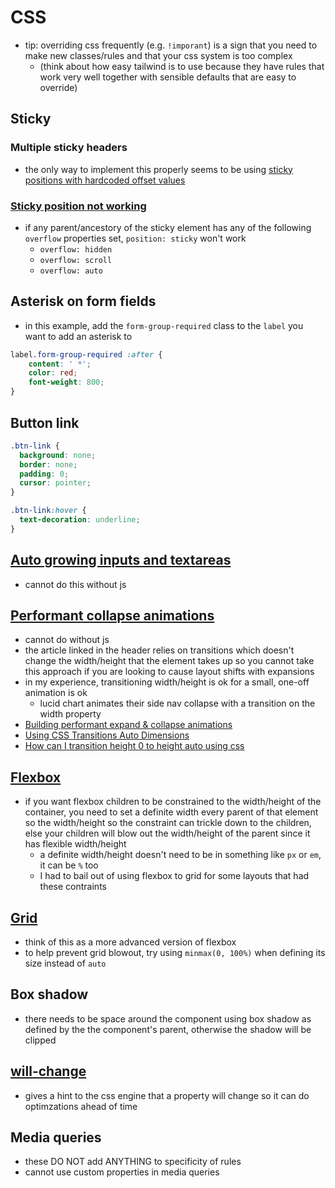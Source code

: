 # CSS

- tip: overriding css frequently (e.g. `!imporant`) is a sign that you need to make new classes/rules and that your css system is too complex
  - (think about how easy tailwind is to use because they have rules that work very well together with sensible defaults that are easy to override)

## Sticky

### Multiple sticky headers
- the only way to implement this properly seems to be using [sticky positions with hardcoded offset values](https://stackoverflow.com/questions/54689034/pure-css-multiple-stacked-position-sticky)

### [Sticky position not working](https://www.designcise.com/web/tutorial/how-to-fix-issues-with-css-position-sticky-not-working)
- if any parent/ancestory of the sticky element has any of the following `overflow` properties set, `position: sticky` won't work
  - `overflow: hidden`
  - `overflow: scroll`
  - `overflow: auto`

## Asterisk on form fields
- in this example, add the `form-group-required` class to the `label` you want to add an asterisk to
```css
label.form-group-required :after {
    content: ' *';
    color: red;
    font-weight: 800;
}
```

## Button link
```css
.btn-link {
  background: none;
  border: none;
  padding: 0;
  cursor: pointer;
}

.btn-link:hover {
  text-decoration: underline;
}
```

## [Auto growing inputs and textareas](https://css-tricks.com/auto-growing-inputs-textareas/)
- cannot do this without js

## [Performant collapse animations](https://css-tricks.com/performant-expandable-animations-building-keyframes-on-the-fly/)
- cannot do without js
- the article linked in the header relies on transitions which doesn't change the width/height that the element takes up so you cannot take this approach if you are looking to cause layout shifts with expansions
- in my experience, transitioning width/height is ok for a small, one-off animation is ok
  - lucid chart animates their side nav collapse with a transition on the width property
- [Building performant expand & collapse animations](https://developers.google.com/web/updates/2017/03/performant-expand-and-collapse)
- [Using CSS Transitions Auto Dimensions](https://css-tricks.com/using-css-transitions-auto-dimensions/)
- [How can I transition height 0 to height auto using css](https://stackoverflow.com/questions/3508605/how-can-i-transition-height-0-to-height-auto-using-css)

## [Flexbox](https://css-tricks.com/snippets/css/a-guide-to-flexbox/)
- if you want flexbox children to be constrained to the width/height of the container, you need to set a definite width every parent of that element so the width/height so the constraint can trickle down to the children, else your children will blow out the width/height of the parent since it has flexible width/height
  - a definite width/height doesn't need to be in something like `px` or `em`, it can be `%` too
  - I had to bail out of using flexbox to grid for some layouts that had these contraints

## [Grid](https://css-tricks.com/snippets/css/complete-guide-grid/)
- think of this as a more advanced version of flexbox
- to help prevent grid blowout, try using `minmax(0, 100%)` when defining its size instead of `auto`

## Box shadow
- there needs to be space around the component using box shadow as defined by the the component's parent, otherwise the shadow will be clipped

## [will-change](https://developer.mozilla.org/en-US/docs/Web/CSS/will-change)
- gives a hint to the css engine that a property will change so it can do optimzations ahead of time

## Media queries
- these DO NOT add ANYTHING to specificity of rules
- cannot use custom properties in media queries